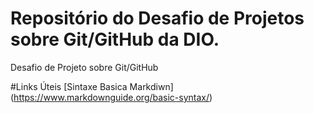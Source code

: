 # Repositório do Desafio de Projetos sobre Git/GitHub da DIO.
Desafio de Projeto sobre Git/GitHub

#Links Úteis
[Sintaxe Basica Markdiwn] (https://www.markdownguide.org/basic-syntax/)
